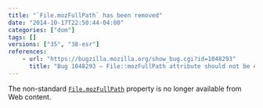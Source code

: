 ```yaml
---
title: "`File.mozFullPath` has been removed"
date: "2014-10-17T22:50:44-04:00"
categories: ["dom"]
tags: []
versions: ["35", "38-esr"]
references:
    - url: "https://bugzilla.mozilla.org/show_bug.cgi?id=1048293"
      title: "Bug 1048293 – File::mozFullPath attribute should not be exposed to content."
---
```

The non-standard [`File.mozFullPath`](https://developer.mozilla.org/docs/Web/API/File.mozFullPath) property is no longer available from Web content.
